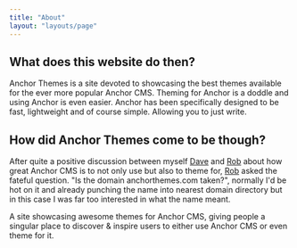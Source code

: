 ```yaml
---
title: "About"
layout: "layouts/page"
---
```


## What does this website do then?
Anchor Themes is a site devoted to showcasing the best themes available for the ever more popular Anchor CMS. Theming for Anchor is a doddle and using Anchor is even easier. Anchor has been specifically designed to be fast, lightweight and of course simple. Allowing you to just write.

## How did Anchor Themes come to be though?
After quite a positive discussion between myself [Dave](https://twitter.com/DavidDarnes) and [Rob](https://twitter.com/studioromeo) about how great Anchor CMS is to not only use but also to theme for, [Rob](https://twitter.com/studioromeo) asked the fateful question. "Is the domain anchorthemes.com taken?", normally I'd be hot on it and already punching the name into nearest domain directory but in this case I was far too interested in what the name meant.

A site showcasing awesome themes for Anchor CMS, giving people a singular place to discover & inspire users to either use Anchor CMS or even theme for it.
